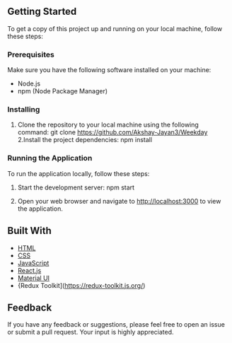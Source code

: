 
## Getting Started

To get a copy of this project up and running on your local machine, follow these steps:

### Prerequisites

Make sure you have the following software installed on your machine:

- Node.js
- npm (Node Package Manager)

### Installing

1. Clone the repository to your local machine using the following command:
   git clone https://github.com/Akshay-Jayan3/Weekday
2.Install the project dependencies:
   npm install

### Running the Application

To run the application locally, follow these steps:

1. Start the development server:
   npm start

2. Open your web browser and navigate to [http://localhost:3000](http://localhost:3000) to view the application.

## Built With

- [HTML](https://developer.mozilla.org/en-US/docs/Web/HTML)
- [CSS](https://developer.mozilla.org/en-US/docs/Web/CSS)
- [JavaScript](https://developer.mozilla.org/en-US/docs/Web/JavaScript)
- [React.js](https://reactjs.org/)
- [Material UI](https://mui.com/material-ui)
- {Redux Toolkit](https://redux-toolkit.js.org/)

## Feedback

If you have any feedback or suggestions, please feel free to open an issue or submit a pull request. Your input is highly appreciated.


